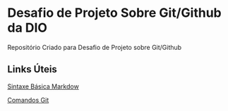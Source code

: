 # Desafio de Projeto Sobre Git/Github da DIO
Repositório Criado para Desafio de Projeto sobre Git/Github

## Links Úteis
[Sintaxe Básica Markdow](https://www.markdownguide.org/basic-syntax/)

[Comandos Git](https://comandosgit.github.io/)
